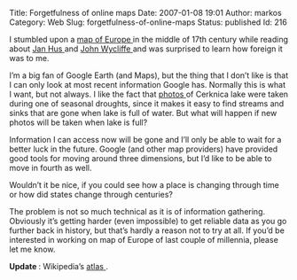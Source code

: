 Title: Forgetfulness of online maps
Date: 2007-01-08 19:01
Author: markos
Category: Web
Slug: forgetfulness-of-online-maps
Status: published
Id: 216

<html>
 <body>
  <div>
   <p>
    I stumbled upon a
    <a href="http://en.wikipedia.org/wiki/Image:Europe_map_1648.PNG">
     map of Europe
    </a>
    in the middle of 17th century while reading about
    <a href="http://en.wikipedia.org/wiki/Jan_Hus">
     Jan Hus
    </a>
    and
    <a href="http://en.wikipedia.org/wiki/John_Wycliffe">
     John Wycliffe
    </a>
    and was surprised to learn how foreign it was to me.
   </p>
   <p>
    I’m a big fan of Google Earth (and Maps), but the thing that I don’t like is that I can only look at most recent information Google has. Normally this is what I want, but not always. I like the fact that
    <a href="http://maps.google.com/maps?f=q&amp;hl=en&amp;q=ljubljana&amp;ie=UTF8&amp;om=1&amp;z=14&amp;ll=45.762523,14.367714&amp;spn=0.029101,0.083685&amp;t=k&amp;iwloc=addr" title="Map of Cerknica lake">
     photos
    </a>
    of Cerknica lake were taken during one of seasonal droughts, since it makes it easy to find streams and sinks that are gone when lake is full of water. But what will happen if new photos will be taken when lake is full?
   </p>
   <p>
    Information I can access now will be gone and I’ll only be able to wait for a better luck in the future. Google (and other map providers) have provided good tools for moving around three dimensions, but I’d like to be able to move in fourth as well.
   </p>
   <p>
    Wouldn’t it be nice, if you could see how a place is changing through time or how did states change through centuries?
   </p>
   <p>
    The problem is not so much technical as it is of information gathering. Obviously it’s getting harder (even impossible) to get reliable data  as you go further back in history, but that’s hardly a reason not to try at all. If you’d be interested in working on map of Europe of last couple of millennia, please let me know.
   </p>
   <p>
    <strong>
     Update
    </strong>
    : Wikipedia’s
    <a href="http://commons.wikimedia.org/wiki/Atlas_of_world_history">
     atlas
    </a>
    .
   </p>
  </div>
 </body>
</html>